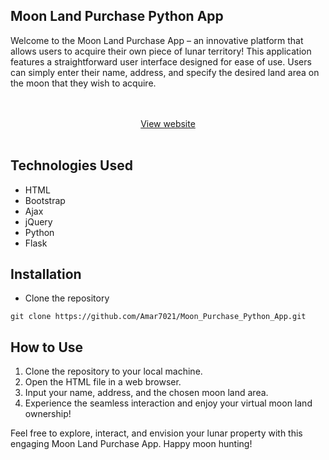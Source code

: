 ## Moon Land Purchase Python App

Welcome to the Moon Land Purchase App – an innovative platform that allows users to acquire their own piece of lunar territory! This application features a straightforward user interface designed for ease of use. Users can simply enter their name, address, and specify the desired land area on the moon that they wish to acquire.

<div align="center">
    <br />
    <br />
    <a href="https://moon-purchase.vercel.app" align="center">View website</a>
    <br />
    <br />
</div>

## Technologies Used

- HTML
- Bootstrap
- Ajax
- jQuery
- Python
- Flask

## Installation

- Clone the repository

```
git clone https://github.com/Amar7021/Moon_Purchase_Python_App.git
```

## How to Use

1. Clone the repository to your local machine.
2. Open the HTML file in a web browser.
3. Input your name, address, and the chosen moon land area.
4. Experience the seamless interaction and enjoy your virtual moon land ownership!

Feel free to explore, interact, and envision your lunar property with this engaging Moon Land Purchase App. Happy moon hunting!
